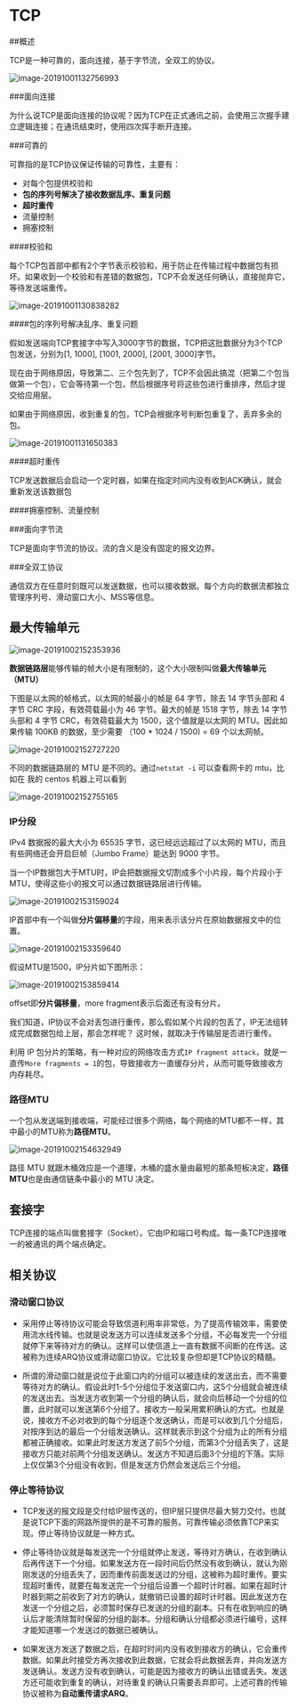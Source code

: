 # TCP



##概述

TCP是一种可靠的，面向连接，基于字节流，全双工的协议。

![image-20191001132756993](https://tva1.sinaimg.cn/large/006y8mN6gy1g7imwypvvvj313y0ikwnb.jpg)



###面向连接

为什么说TCP是面向连接的协议呢？因为TCP在正式通讯之前，会使用三次握手建立逻辑连接；在通讯结束时，使用四次挥手断开连接。



###可靠的

可靠指的是TCP协议保证传输的可靠性，主要有：

- 对每个包提供校验和
- **包的序列号解决了接收数据乱序、重复问题**
- **超时重传**
- 流量控制
- 拥塞控制



####校验和

每个TCP包首部中都有2个字节表示校验和，用于防止在传输过程中数据包有损坏。如果收到一个校验和有差错的数据包，TCP不会发送任何确认，直接抛弃它，等待发送端重传。

![image-20191001130838282](https://tva1.sinaimg.cn/large/006y8mN6gy1g7imnv68y6j312i0bi43e.jpg)



####包的序列号解决乱序、重复问题

假如发送端向TCP套接字中写入3000字节的数据，TCP把这批数据分为3个TCP包发送，分别为[1, 1000],  [1001, 2000],  [2001, 3000]字节。

现在由于网络原因，导致第二、三个包先到了，TCP不会因此搞混（把第二个包当做第一个包），它会等待第一个包，然后根据序号将这些包进行重排序，然后才提交给应用层。

如果由于网络原因，收到重复的包，TCP会根据序号判断包重复了，丢弃多余的包。

![image-20191001131650383](https://tva1.sinaimg.cn/large/006y8mN6gy1g7imnoul10j312g0e6tdk.jpg)





####超时重传

TCP发送数据后会启动一个定时器，如果在指定时间内没有收到ACK确认，就会重新发送该数据包



####拥塞控制、流量控制





###面向字节流

TCP是面向字节流的协议。流的含义是没有固定的报文边界。





###全双工协议

通信双方在任意时刻既可以发送数据，也可以接收数据。每个方向的数据流都独立管理序列号、滑动窗口大小、MSS等信息。



## 最大传输单元

![image-20191002152353936](https://tva1.sinaimg.cn/large/006y8mN6gy1g7jvvy1uatj30ym0bq78a.jpg)



**数据链路层**能够传输的帧大小是有限制的，这个大小限制叫做**最大传输单元（MTU）**



下图是以太网的帧格式，以太网的帧最小的帧是 64 字节，除去 14 字节头部和 4 字节 CRC 字段，有效荷载最小为 46 字节。最大的帧是 1518 字节，除去 14 字节头部和 4 字节 CRC，有效荷载最大为 1500，这个值就是以太网的 MTU。因此如果传输 100KB 的数据，至少需要 （100 * 1024 / 1500) = 69 个以太网帧。

![image-20191002152727220](https://tva1.sinaimg.cn/large/006y8mN6gy1g7jvzln4j9j310i094dk1.jpg)

不同的数据链路层的 MTU 是不同的。通过`netstat -i` 可以查看网卡的 mtu，比如在 我的 centos 机器上可以看到

![image-20191002152755165](https://tva1.sinaimg.cn/large/006y8mN6gy1g7jw03cj37j311806on1k.jpg)





### IP分段

IPv4 数据报的最大大小为 65535 字节，这已经远远超过了以太网的 MTU，而且有些网络还会开启巨帧（Jumbo Frame）能达到 9000 字节。

当一个IP数据包大于MTU时，IP会把数据报文切割成多个小片段，每个片段小于MTU，使得这些小的报文可以通过数据链路层进行传输。

![image-20191002153159024](https://tva1.sinaimg.cn/large/006y8mN6gy1g7jw4bk511j30w60bkdkb.jpg)

IP首部中有一个叫做**分片偏移量**的字段，用来表示该分片在原始数据报文中的位置。

![image-20191002153359640](https://tva1.sinaimg.cn/large/006y8mN6gy1g7jw6exymrj311y0aogqw.jpg)

假设MTU是1500，IP分片如下图所示：

![image-20191002153859414](https://tva1.sinaimg.cn/large/006y8mN6gy1g7jwblt1j0j30ui0q67ed.jpg)

offset即**分片偏移量**，more fragment表示后面还有没有分片。



我们知道，IP协议不会对丢包进行重传，那么假如某个片段的包丢了，IP无法组转成完成数据包给上层，那会怎样呢？    这时候，就取决于传输层是否进行重传。

利用 IP 包分片的策略，有一种对应的网络攻击方式`IP fragment attack`，就是一直传`More fragments = 1`的包，导致接收方一直缓存分片，从而可能导致接收方内存耗尽。



### 路径MTU

一个包从发送端到接收端，可能经过很多个网络，每个网络的MTU都不一样，其中最小的MTU称为**路径MTU**。

![image-20191002154632949](https://tva1.sinaimg.cn/large/006y8mN6gy1g7jwjh4986j312e0eq7b4.jpg)

路径 MTU 就跟木桶效应是一个道理，木桶的盛水量由最短的那条短板决定，**路径 MTU**也是由通信链条中最小的 MTU 决定。

















## 套接字

TCP连接的端点叫做套接字（Socket）。它由IP和端口号构成。每一条TCP连接唯一的被通讯的两个端点确定。





## 相关协议



### 滑动窗口协议

- 采用停止等待协议可能会导致信道利用率非常低，为了提高传输效率，需要使用流水线传输。也就是说发送方可以连续发送多个分组，不必每发完一个分组就停下来等待对方的确认。这样可以使信道上一直有数据不间断的在传送。这被称为连续ARQ协议或滑动窗口协议。它比较复杂但却是TCP协议的精髓。

- 所谓的滑动窗口就是说位于此窗口内的分组可以被连续的发送出去，而不需要等待对方的确认。假设此时1-5个分组位于发送窗口内，这5个分组就会被连续的发送出去。当发送方收到第一个分组的确认后，就会向后移动一个分组的位置，此时就可以发送第6个分组了。接收方一般采用累积确认的方式。也就是说，接收方不必对收到的每个分组逐个发送确认，而是可以收到几个分组后，对按序到达的最后一个分组发送确认。这样就表示到这个分组为止的所有分组都被正确接收。如果此时发送方发送了前5个分组，而第3个分组丢失了，这是接收方只能对前两个分组发送确认。发送方不知道后面3个分组的下落。实际上仅仅第3个分组没有收到，但是发送方仍然会发送后三个分组。



### 停止等待协议

- TCP发送的报文段是交付给IP层传送的，但IP层只提供尽最大努力交付。也就是说TCP下面的网路所提供的是不可靠的服务。可靠传输必须依靠TCP来实现。停止等待协议就是一种方式。

- 停止等待协议就是每发送完一个分组就停止发送，等待对方确认，在收到确认后再传送下一个分组。如果发送方在一段时间后仍然没有收到确认，就认为刚刚发送的分组丢失了，因而重传前面发送过的分组，这被称为超时重传。要实现超时重传，就要在每发送完一个分组后设置一个超时计时器。如果在超时计时器到期之前收到了对方的确认，就撤销已设置的超时计时器。因此发送方在发送一个分组之后，必须暂时保存已发送的分组的副本。只有在收到响应的确认后才能清除暂时保留的分组的副本。分组和确认分组都必须进行编号，这样才能知道哪一个发送过的数据已被确认。

- 如果发送方发送了数据之后，在超时时间内没有收到接收方的确认，它会重传数据。如果此时接受方再次接收到此数据，它就会将此数据丢弃，并向发送方发送确认。发送方没有收到确认，可能是因为接收方的确认出错或丢失。发送方还可能收到重复的确认，对待重复的确认只需要丢弃即可。上述可靠的传输协议被称为**自动重传请求ARQ**。